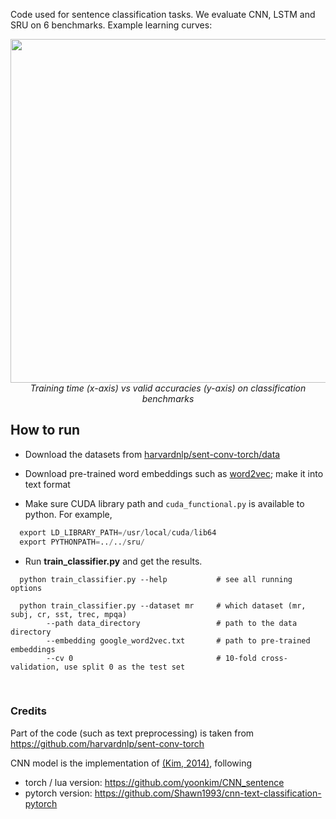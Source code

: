 
Code used for sentence classification tasks. We evaluate CNN, LSTM and SRU on 6 benchmarks. Example learning curves:

<p align="center">
<img width=550 src="../imgs/classification.png"><br>
<i>Training time (x-axis) vs valid accuracies (y-axis) on classification benchmarks</i><br>
</p>

## How to run
  - Download the datasets from [harvardnlp/sent-conv-torch/data](https://github.com/harvardnlp/sent-conv-torch/tree/master/data)
  
  - Download pre-trained word embeddings such as [word2vec](https://github.com/svn2github/word2vec.git); make it into text format
  
  - Make sure CUDA library path and `cuda_functional.py` is available to python. For example,
  ```python
    export LD_LIBRARY_PATH=/usr/local/cuda/lib64
    export PYTHONPATH=../../sru/
  ```
  
  - Run **train_classifier.py** and get the results.
  ```
    python train_classifier.py --help           # see all running options
  
    python train_classifier.py --dataset mr     # which dataset (mr, subj, cr, sst, trec, mpqa) 
          --path data_directory                 # path to the data directory
          --embedding google_word2vec.txt       # path to pre-trained embeddings
          --cv 0                                # 10-fold cross-validation, use split 0 as the test set
  ```
  
  <br>
  
  ### Credits
  
  Part of the code (such as text preprocessing) is taken from https://github.com/harvardnlp/sent-conv-torch
  
  CNN model is the implementation of [(Kim, 2014)](http://arxiv.org/abs/1408.5882), following
   - torch / lua version: https://github.com/yoonkim/CNN_sentence
   - pytorch version: https://github.com/Shawn1993/cnn-text-classification-pytorch
  
  
  
